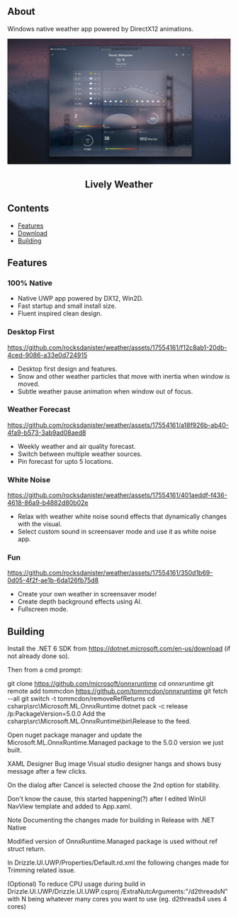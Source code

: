 
## About

Windows native weather app powered by DirectX12 animations.


<p align="center">
  <img alt="Lively Weather logo" src="resources/hero.jpg" width="650" />
  <h2 align="center">Lively Weather</h2>
</p>


## Contents

- [Features](#features)
- [Download](#download)
- [Building](#building)

## Features

### 100% Native


- Native UWP app powered by DX12, Win2D.
- Fast startup and small install size.
- Fluent inspired clean design.
### Desktop First
https://github.com/rocksdanister/weather/assets/17554161/f12c8ab1-20db-4ced-9086-a33e0d724915

- Desktop first design and features.
- Snow and other weather particles that move with inertia when window is moved. 
- Subtle weather pause animation when window out of focus.
### Weather Forecast
https://github.com/rocksdanister/weather/assets/17554161/a18f926b-ab40-4fa9-b573-3ab9ad08aed8

 - Weekly weather and air quality forecast.
 - Switch between multiple weather sources.
 - Pin forecast for upto 5 locations.
### White Noise
https://github.com/rocksdanister/weather/assets/17554161/401aeddf-f436-4618-86a9-b4882d80b02e

- Relax with weather white noise sound effects that dynamically changes with the visual.
- Select custom sound in screensaver mode and use it as white noise app.
 ### Fun
https://github.com/rocksdanister/weather/assets/17554161/350d1b69-0d05-4f2f-ae1b-6da126fb75d8

- Create your own weather in screensaver mode!
- Create depth background effects using AI.
- Fullscreen mode.


## Building

Install the .NET 6 SDK from https://dotnet.microsoft.com/en-us/download (if not already done so).

Then from a cmd prompt:

git clone https://github.com/microsoft/onnxruntime
cd onnxruntime
git remote add tommcdon https://github.com/tommcdon/onnxruntime
git fetch --all
git switch -t tommcdon/removeRefReturns
cd csharp\src\Microsoft.ML.OnnxRuntime
dotnet pack -c release /p:PackageVersion=5.0.0
Add the csharp\src\Microsoft.ML.OnnxRuntime\bin\Release to the feed.

Open nuget package manager and update the Microsoft.ML.OnnxRuntime.Managed package to the 5.0.0 version we just built.

XAML Designer Bug
image
Visual studio designer hangs and shows busy message after a few clicks.

On the dialog after Cancel is selected choose the 2nd option for stability.

Don't know the cause, this started happening(?) after I edited WinUI NavView template and added to App.xaml.

Note
Documenting the changes made for building in Release with .NET Native

Modified version of OnnxRuntime.Managed package is used without ref struct return.

In Drizzle.UI.UWP/Properties/Default.rd.xml the following changes made for Trimming related issue.

<Assembly Dynamic="Required All" Name="Microsoft.Extensions.Options"/>
<Assembly Dynamic="Required All" Name="Microsoft.Extensions.Logging"/>
<Assembly Dynamic="Required All" Name="Microsoft.Extensions.Http"/>
(Optional) To reduce CPU usage during build in Drizzle.UI.UWP/Drizzle.UI.UWP.csproj
<IlcParameters>/ExtraNutcArguments:"/d2threadsN"</IlcParameters>
with N being whatever many cores you want to use (eg. d2threads4 uses 4 cores)
